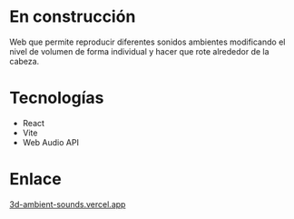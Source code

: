 # En construcción
Web que permite reproducir diferentes sonidos ambientes modificando el nivel de volumen de forma individual y hacer que rote alrededor de la cabeza.
# Tecnologías 
 + React
 + Vite
 + Web Audio API
# Enlace
[3d-ambient-sounds.vercel.app ](https://3d-ambient-sounds-jbahbaxuv-marcs-projects-f42aea88.vercel.app/)	
